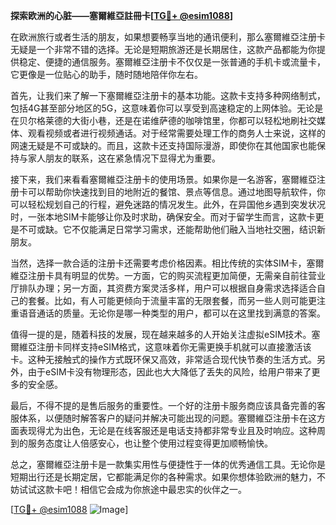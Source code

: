 **探索欧洲的心脏——塞爾維亞註冊卡[[TG💪+ @esim1088](https://t.me/s/esim1088)]**

在欧洲旅行或者生活的朋友，如果想要畅享当地的通讯便利，那么塞爾維亞注册卡无疑是一个非常不错的选择。无论是短期旅游还是长期居住，这款产品都能为你提供稳定、便捷的通信服务。塞爾維亞注册卡不仅仅是一张普通的手机卡或流量卡，它更像是一位贴心的助手，随时随地陪伴你左右。

首先，让我们来了解一下塞爾維亞注册卡的基本功能。这款卡支持多种网络制式，包括4G甚至部分地区的5G，这意味着你可以享受到高速稳定的上网体验。无论是在贝尔格莱德的大街小巷，还是在诺维萨德的咖啡馆里，你都可以轻松地刷社交媒体、观看视频或者进行视频通话。对于经常需要处理工作的商务人士来说，这样的网速无疑是不可或缺的。而且，这款卡还支持国际漫游，即使你在其他国家也能保持与家人朋友的联系，这在紧急情况下显得尤为重要。

接下来，我们来看看塞爾維亞注册卡的使用场景。如果你是一名游客，塞爾維亞注册卡可以帮助你快速找到目的地附近的餐馆、景点等信息。通过地图导航软件，你可以轻松规划自己的行程，避免迷路的情况发生。此外，在异国他乡遇到突发状况时，一张本地SIM卡能够让你及时求助，确保安全。而对于留学生而言，这款卡更是不可或缺。它不仅能满足日常学习需求，还能帮助他们融入当地社交圈，结识新朋友。

当然，选择一款合适的注册卡还需要考虑价格因素。相比传统的实体SIM卡，塞爾維亞注册卡具有明显的优势。一方面，它的购买流程更加简便，无需亲自前往营业厅排队办理；另一方面，其资费方案灵活多样，用户可以根据自身需求选择适合自己的套餐。比如，有人可能更倾向于流量丰富的无限套餐，而另一些人则可能更注重语音通话的质量。无论你是哪一种类型的用户，都可以在这里找到满意的答案。

值得一提的是，随着科技的发展，现在越来越多的人开始关注虚拟eSIM技术。塞爾維亞注册卡同样支持eSIM格式，这意味着你无需更换手机就可以直接激活该卡。这种无接触式的操作方式既环保又高效，非常适合现代快节奏的生活方式。另外，由于eSIM卡没有物理形态，因此也大大降低了丢失的风险，给用户带来了更多的安全感。

最后，不得不提的是售后服务的重要性。一个好的注册卡服务商应该具备完善的客服体系，以便随时解答客户的疑问并解决可能出现的问题。塞爾維亞注册卡在这方面表现得尤为出色，无论是在线客服还是电话支持都非常专业且及时响应。这种周到的服务态度让人倍感安心，也让整个使用过程变得更加顺畅愉快。

总之，塞爾維亞注册卡是一款集实用性与便捷性于一体的优秀通信工具。无论你是短期出行还是长期定居，它都能满足你的各种需求。如果你想体验欧洲的魅力，不妨试试这款卡吧！相信它会成为你旅途中最忠实的伙伴之一。

[[TG💪+ @esim1088](https://t.me/s/esim1088) ![Image](https://i.postimg.cc/4NQfJmqS/Snipaste-2025-05-13-00-14-12.png)]